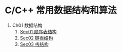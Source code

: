# C/C++ 常用数据结构和算法

1. Ch01 数据结构
	1. [Sec01 顺序表结构](https://github.com/shenyuanluo/C_CPP_CommAlgorithm/tree/master/Ch01_%E6%95%B0%E6%8D%AE%E7%BB%93%E6%9E%84/Sec01_%E9%A1%BA%E5%BA%8F%E8%A1%A8%E7%BB%93%E6%9E%84)
	2. [Sec02 链表结构](https://github.com/shenyuanluo/C_CPP_CommAlgorithm/tree/master/Ch01_%E6%95%B0%E6%8D%AE%E7%BB%93%E6%9E%84/Sec02_%E9%93%BE%E8%A1%A8%E7%BB%93%E6%9E%84)
	3. [Sec03 栈结构]()
